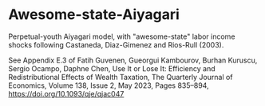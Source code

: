 # Awesome-state-Aiyagari

Perpetual-youth Aiyagari model, with "awesome-state" labor income shocks following Castaneda, Diaz-Gimenez and Rios-Rull (2003). 

See Appendix E.3 of Fatih Guvenen, Gueorgui Kambourov, Burhan Kuruscu, Sergio Ocampo, Daphne Chen, Use It or Lose It: Efficiency and Redistributional Effects of Wealth Taxation, The Quarterly Journal of Economics, Volume 138, Issue 2, May 2023, Pages 835–894, https://doi.org/10.1093/qje/qjac047 
